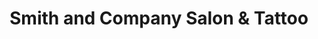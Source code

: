 ---
title: "Smith and Company Salon & Tattoo"
url: /zanesville/smith-and-company-salon-und-tattoo/
shop: Tattoo
---